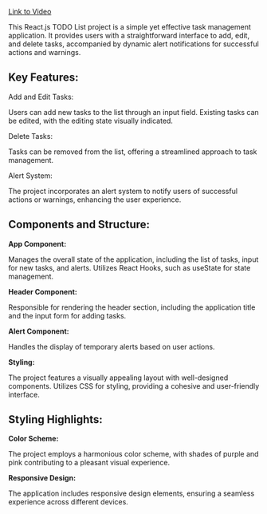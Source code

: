 [Link to Video](to-do-app.mp4)

<p>This React.js TODO List project is a simple yet effective task management application. It provides users with a straightforward interface to add, edit, and delete tasks, accompanied by dynamic alert notifications for successful actions and warnings.</p>

<h2>Key Features:</h2>
<b></b>Add and Edit Tasks:</b>

<p>Users can add new tasks to the list through an input field.
Existing tasks can be edited, with the editing state visually indicated.</p>
<b></b>Delete Tasks:</b>

<p>Tasks can be removed from the list, offering a streamlined approach to task management.</p>
<b></b>Alert System:</b>

<p>The project incorporates an alert system to notify users of successful actions or warnings, enhancing the user experience.</p>
<h2>Components and Structure:</h2>
<b>App Component:</b>

<p>Manages the overall state of the application, including the list of tasks, input for new tasks, and alerts.
Utilizes React Hooks, such as useState for state management.</p>
<b>Header Component:</b>

<p>Responsible for rendering the header section, including the application title and the input form for adding tasks.</p>
<b>Alert Component:</b>

<p>Handles the display of temporary alerts based on user actions.</p>
<b>Styling:</b>

<p>The project features a visually appealing layout with well-designed components.
Utilizes CSS for styling, providing a cohesive and user-friendly interface.</p>
<h2>Styling Highlights:</h2>
<b>Color Scheme:</b>

<p>The project employs a harmonious color scheme, with shades of purple and pink contributing to a pleasant visual experience.</p>
<b>Responsive Design:</b>

<p>The application includes responsive design elements, ensuring a seamless experience across different devices.</p>


